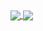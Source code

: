 
<!--
**migouche/migouche** is a ✨ _special_ ✨ repository because its `README.md` (this file) appears on your GitHub profile.
### Hi there 👋

Here are some ideas to get you started:

- 🔭 I’m currently working on ...
- 🌱 I’m currently learning ...
- 👯 I’m looking to collaborate on ...
- 🤔 I’m looking for help with ...
- 💬 Ask me about ...
- 📫 How to reach me: ...
- 😄 Pronouns: ...
- ⚡ Fun fact: ...
-->


<a href="https://github.com/migouche">
  <img align="center" src="https://github-readme-stats.vercel.app/api?username=migouche&count_private=true&show_icons=true&theme=midnight-purple&hide_border=false&include_all_commits=true" />
</a>
<a href="https://github.com/migouche">
  <img align="center" src="https://github-readme-stats.vercel.app/api/top-langs/?username=migouche&theme=midnight-purple&hide_border=false&exclude_repo=Pootis-Runner-Dev,Procedural-Terrain-Project,Role-Playing-Simulator&layout=compact&langs_count=10" />
</a>

